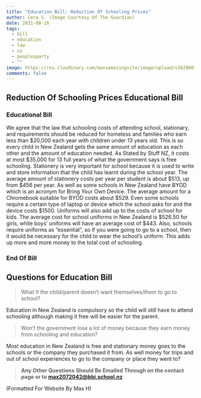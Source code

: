```yaml
---
title: "Education Bill: Reduction Of Schooling Prices"
author: Cera S. (Image Courtesy Of The Guardian)
date: 2021-08-16
tags:
  - bill
  - education
  - law
  - nz
  - peoplesparty
  - ""
image: https://res.cloudinary.com/maxsamazingsite/image/upload/v1629081725/politics%20for%20school/school_dscfq3.jpg
comments: false
---
```

<!--StartFragment-->

## Reduction Of Schooling Prices Educational Bill

### Educational Bill

We agree that the law that schooling costs of attending school, stationary, and requirements should be reduced for homeless and families who earn less than $20,000 each year with children under 13 years old. This is so every child in New Zealand gets the same amount of education as each other and the amount of education needed. As Stated by Stuff NZ, it costs at most $35,000 for 13 full years of what the government says is free schooling. Stationery is very important for school because it is used to write and store information that the child has learnt during the school year. The average amount of stationery costs per year per student is about $513, up from $456 per year. As well as some schools in New Zealand have BYOD which is an acronym for Bring Your Own Device. The average amount for a Chromebook suitable for BYOD costs about $529. Even some schools require a certain type of laptop or device which the school asks for and the device costs $1500. Uniforms will also add up to the costs of school for kids. The average cost for school uniforms in New Zealand is $526.50 for girls, while boys’ uniforms will have an average cost of $443. Also, schools require uniforms as “essential”, so if you were going to go to a school, then it would be necessary for the child to wear the school’s uniform. This adds up more and more money to the total cost of schooling. 

### End Of Bill

## Questions for Education Bill

> What if the child/parent doesn’t want themselves/them to go to school?

Education in New Zealand is compulsory so the child will still have to attend schooling although making it free will be easier for the parent.

> Won’t the government lose a lot of money because they earn money from schooling and education?

Most education in New Zealand is free and stationary money goes to the schools or the company they purchased it from. As well money for trips and out of school experiences to go to the company or place they went to? 

> **Any Other Questions Should Be Emailed Through on the contact page or to max2072042@bbi.school.nz**


(Formatted For Website By Max H)